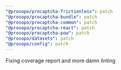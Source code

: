 ```yaml
---
"@prosopo/procaptcha-frictionless": patch
"@prosopo/procaptcha-bundle": patch
"@prosopo/procaptcha-common": patch
"@prosopo/procaptcha-react": patch
"@prosopo/procaptcha-pow": patch
"@prosopo/datasets": patch
"@prosopo/config": patch
---
```


Fixing coverage report and more damn linting
